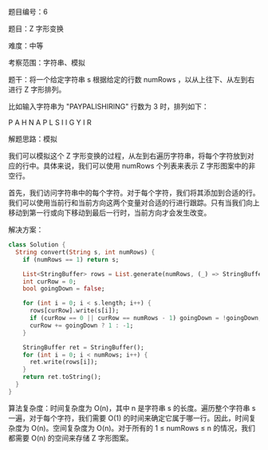 题目编号：6

题目：Z 字形变换

难度：中等

考察范围：字符串、模拟

题干：将一个给定字符串 s 根据给定的行数 numRows ，以从上往下、从左到右进行 Z 字形排列。

比如输入字符串为 "PAYPALISHIRING" 行数为 3 时，排列如下：

P   A   H   N
A P L S I I G
Y   I   R

解题思路：模拟

我们可以模拟这个 Z 字形变换的过程，从左到右遍历字符串，将每个字符放到对应的行中。具体来说，我们可以使用 numRows 个列表来表示 Z 字形图案中的非空行。

首先，我们访问字符串中的每个字符。对于每个字符，我们将其添加到合适的行。我们可以使用当前行和当前方向这两个变量对合适的行进行跟踪。只有当我们向上移动到第一行或向下移动到最后一行时，当前方向才会发生改变。

解决方案：

```dart
class Solution {
  String convert(String s, int numRows) {
    if (numRows == 1) return s;

    List<StringBuffer> rows = List.generate(numRows, (_) => StringBuffer());
    int curRow = 0;
    bool goingDown = false;

    for (int i = 0; i < s.length; i++) {
      rows[curRow].write(s[i]);
      if (curRow == 0 || curRow == numRows - 1) goingDown = !goingDown;
      curRow += goingDown ? 1 : -1;
    }

    StringBuffer ret = StringBuffer();
    for (int i = 0; i < numRows; i++) {
      ret.write(rows[i]);
    }
    return ret.toString();
  }
}
```

算法复杂度：时间复杂度为 O(n)，其中 n 是字符串 s 的长度。遍历整个字符串 s 一遍，对于每个字符，我们需要 O(1) 的时间来确定它属于哪一行。因此，时间复杂度为 O(n)。空间复杂度为 O(n)。对于所有的 1 ≤ numRows ≤ n 的情况，我们都需要 O(n) 的空间来存储 Z 字形图案。